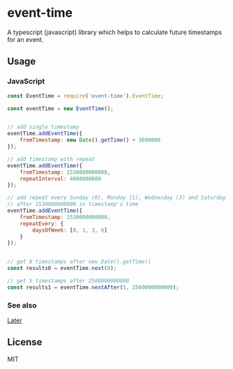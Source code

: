 # event-time


A typescript (javascript) library which helps to calculate future timestamps
for an event.


## Usage

### JavaScript

```js
const EventTime = require('event-time').EventTime;

const eventTime = new EventTime();


// add single timestamp
eventTime.addEventTime({
    fromTimestamp: new Date().getTime() + 3600000
});

// add timestamp with repeat
eventTime.addEventTime({
    fromTimestamp: 1530000000000,
    repeatInterval: 4000000000
});

// add repeat every Sunday (0), Monday (1), Wednesday (3) and Saturday (6)
// after 1530000000000 in timestamp's time
eventTime.addEventTime({
    fromTimestamp: 1530000000000,
    repeatEvery: {
        daysOfWeek: [0, 1, 3, 6]
    }
});


// get 8 timestamps after new Date().getTime()
const results0 = eventTime.next(8);

// get 5 timestamps after 2560000000000
const results1 = eventTime.nextAfter(5, 2560000000000);
```


### See also

[Later](https://github.com/bunkat/later)


## License

MIT